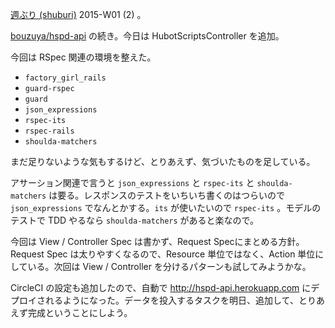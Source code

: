 [週ぶり (shuburi)][shuburi] 2015-W01 (2)  。

[bouzuya/hspd-api][] の続き。今日は HubotScriptsController を追加。

今回は RSpec 関連の環境を整えた。

- `factory_girl_rails`
- `guard-rspec`
- `guard`
- `json_expressions`
- `rspec-its`
- `rspec-rails`
- `shoulda-matchers`

まだ足りないような気もするけど、とりあえず、気づいたものを足している。

アサーション関連で言うと `json_expressions` と `rspec-its` と `shoulda-matchers` は要る。レスポンスのテストをいちいち書くのはつらいので `json_expressions` でなんとかする。`its` が使いたいので `rspec-its` 。モデルのテストで TDD やるなら `shoulda-matchers` があると楽なので。

今回は View / Controller Spec は書かず、Request Specにまとめる方針。Request Spec は太りやすくなるので、Resource 単位ではなく、Action 単位にしている。次回は View / Controller を分けるパターンも試してみようかな。

CircleCI の設定も追加したので、自動で http://hspd-api.herokuapp.com にデプロイされるようになった。データを投入するタスクを明日、追加して、とりあえず完成ということにしよう。

[shuburi]: http://shuburi.org
[bouzuya/hspd-api]: https://github.com/bouzuya/hspd-api
